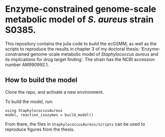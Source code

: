# Enzyme-constrained genome-scale metabolic model of _S. aureus_ strain S0385.

This repository contains the julia code to build the ecGSMM, as well as the scripts to reproduce the results in chapter 3 of my doctoral thesis: 'Enzyme-constrained genome-scale metabolic model of _Staphylococcus aureus_ and its implications for drug target finding'. The strain has the NCBI accession number AM990992.1.

## How to build the model 

Clone the repo, and activate a new environment. 

To build the model, run:
```
using StaphylococcusAureus
model, reaction_isozymes = build_model()
```

From there, the files in ```StaphylococcusAureus/scripts``` can be used to reproduce figures from the thesis.

